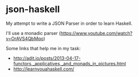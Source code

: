 # json-haskell
My attempt to write a JSON Parser in order to learn Haskell.

I'll use a monadic parser (https://www.youtube.com/watch?v=OrAVS4QbMqo)

Some links that help me in my task:
- http://adit.io/posts/2013-04-17-functors,_applicatives,_and_monads_in_pictures.html
- http://learnyouahaskell.com/
